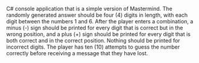 C# console application that is a simple version of Mastermind.  The randomly generated answer should be four (4) digits in length, with each digit between the numbers 1 and 6.  After the player enters a combination, a minus (-) sign should be printed for every digit that is correct but in the wrong position, and a plus (+) sign should be printed for every digit that is both correct and in the correct position.  Nothing should be printed for incorrect digits.  The player has ten (10) attempts to guess the number correctly before receiving a message that they have lost.
